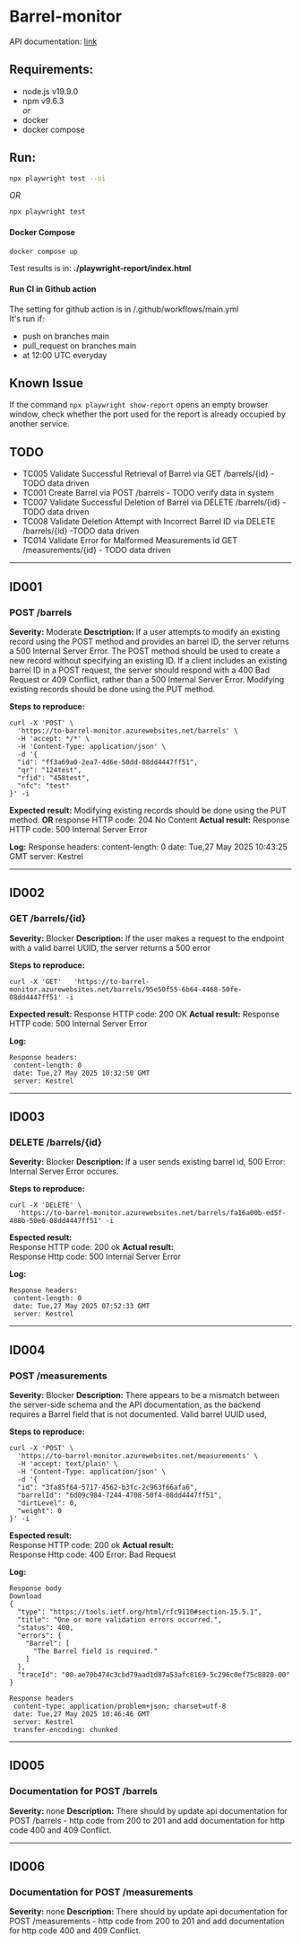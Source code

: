 # Barrel-monitor 
API documentation: [link](https://to-barrel-monitor.azurewebsites.net/swagger/index.html)  
## Requirements: ##
- node.js v19.9.0
- npm v9.6.3 \
  *or*
- docker
- docker compose

## Run: ##
```bash
npx playwright test --ui
```
*OR*
``` bash
npx playwright test
```

#### Docker Compose ####
```bash
docker compose up
```
Test results is in: **./playwright-report/index.html**
#### Run CI  in Github action ###
The setting for github action is in /.github/workflows/main.yml  
It's run if:
 - push on branches main
 - pull_request on branches main
 - at 12:00 UTC everyday

## Known Issue ##
If the command `npx playwright show-report` opens an empty browser window, check whether the port used for the report is already occupied by another service.  

## TODO ##
- TC005 Validate Successful Retrieval of Barrel via GET /barrels/{id} - TODO data driven  
- TC001 Create Barrel via POST /barrels - TODO verify data in system  
- TC007 Validate Successful Deletion of Barrel via DELETE /barrels/{id} -TODO data driven 
- TC008 Validate Deletion Attempt with Incorrect Barrel ID via DELETE /barrels/{id} -TODO data driven  
- TC014 Validate Error for Malformed Measurements id GET /measurements/{id} - TODO data driven

---
## ID001 ##
### POST /barrels ###
 **Severity:** Moderate
**Desctription:**
If a user attempts to modify an existing record using the POST method and provides an barrel ID, the server returns a 500 Internal Server Error.
The POST method should be used to create a new record without specifying an existing ID. If a client includes an existing barrel ID in a POST request, the server should respond with a 400 Bad Request or 409 Conflict, rather than a 500 Internal Server Error. Modifying existing records should be done using the PUT method.

**Steps to reproduce:**
```
curl -X 'POST' \
  'https://to-barrel-monitor.azurewebsites.net/barrels' \
  -H 'accept: */*' \
  -H 'Content-Type: application/json' \
  -d '{
  "id": "ff3a69a0-2ea7-4d6e-50dd-08dd4447ff51",
  "qr": "124test",
  "rfid": "458test",
  "nfc": "test"
}' -i
```

**Expected result:**
Modifying existing records should be done using the PUT method. **OR** response HTTP code: 204 No Content
**Actual result:**
Response HTTP code: 500 Internal Server Error

**Log:** 
Response headers:
 content-length: 0 
 date: Tue,27 May 2025 10:43:25 GMT 
 server: Kestrel 
 
---  
## ID002 ##
### GET /barrels/{id} ###  
 **Severity:** Blocker
**Description:**
If the user makes a request to the endpoint with a valid barrel UUID, the server returns a 500 error  

**Steps to reproduce:**
 ```
curl -X 'GET'   'https://to-barrel-monitor.azurewebsites.net/barrels/95e50f55-6b64-4468-50fe-08dd4447ff51' -i
```

**Expected result:**
Response HTTP code: 200 OK
**Actual result:**
Response HTTP code: 500 Internal Server Error

**Log:**  
```
Response headers:
 content-length: 0 
 date: Tue,27 May 2025 10:32:50 GMT 
 server: Kestrel 
 ```

---
## ID003 ##
### DELETE /barrels/{id}  ###
 **Severity:** Blocker
**Description:**
If a user sends existing barrel id, 500 Error: Internal Server Error occures.  

**Steps to reproduce:**
```
curl -X 'DELETE' \
  'https://to-barrel-monitor.azurewebsites.net/barrels/fa16a00b-ed5f-488b-50e0-08dd4447ff51' -i
```

**Espected result:**  
Response HTTP code: 200 ok
**Actual result:**  
Response Http code: 500 Internal Server Error

**Log:**
```
Response headers:
 content-length: 0 
 date: Tue,27 May 2025 07:52:33 GMT 
 server: Kestrel  
```
 ---
 ## ID004 ##
 ### POST /measurements ###
 **Severity:** Blocker
 **Description:**
There appears to be a mismatch between the server-side schema and the API documentation, as the backend requires a Barrel field that is not documented. Valid barrel UUID used,

**Steps to reproduce:**
```
curl -X 'POST' \
  'https://to-barrel-monitor.azurewebsites.net/measurements' \
  -H 'accept: text/plain' \
  -H 'Content-Type: application/json' \
  -d '{
  "id": "3fa85f64-5717-4562-b3fc-2c963f66afa6",
  "barrelId": "6d09c984-7244-4708-50f4-08dd4447ff51",
  "dirtLevel": 0,
  "weight": 0
}' -i
```

**Espected result:**  
Response HTTP code: 200 ok
**Actual result:**  
Response Http code: 400 Error: Bad Request

**Log:**
```
Response body
Download
{
  "type": "https://tools.ietf.org/html/rfc9110#section-15.5.1",
  "title": "One or more validation errors occurred.",
  "status": 400,
  "errors": {
    "Barrel": [
      "The Barrel field is required."
    ]
  },
  "traceId": "00-ae70b474c3cbd79aad1d87a53afc8169-5c296c0ef75c8820-00"
}

Response headers
 content-type: application/problem+json; charset=utf-8 
 date: Tue,27 May 2025 10:46:46 GMT 
 server: Kestrel 
 transfer-encoding: chunked
```

---
 ## ID005 ##
 ### Documentation for POST /barrels ###
 **Severity:** none
 **Description:**
There should by update api documentation for POST /barrels - http code from 200 to 201 and
add documentation for http code 400 and 409 Conflict.

---
 ## ID006 ##
 ### Documentation for POST /measurements ###
 **Severity:** none
 **Description:**
There should by update api documentation for POST /measurements - http code from 200 to 201 and
add documentation for http code 400 and 409 Conflict.